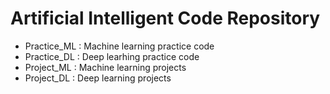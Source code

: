# Artificial Intelligent Code Repository

* Practice_ML : Machine learning practice code 
* Practice_DL : Deep learhing practice code
* Project_ML : Machine learning projects
* Project_DL : Deep learning projects
